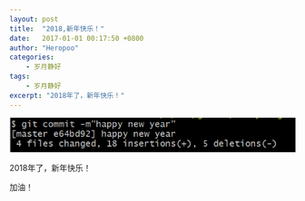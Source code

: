 ```yaml
---
layout: post
title:  "2018,新年快乐！"
date:   2017-01-01 00:17:50 +0800
author: "Heropoo"
categories: 
    - 岁月静好
tags:
    - 岁月静好
excerpt: "2018年了，新年快乐！"
---
```


![example-pic](/assets/images/20180101000832.png)

2018年了，新年快乐！

加油！
